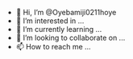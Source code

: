 - 👋 Hi, I’m @Oyebamiji0211hoye
- 👀 I’m interested in ...
- 🌱 I’m currently learning ...
- 💞️ I’m looking to collaborate on ...
- 📫 How to reach me ...

<!---
Oyebamiji0211hoye/Oyebamiji0211hoye is a ✨ special ✨ repository because its `README.md` (this file) appears on your GitHub profile.
You can click the Preview link to take a look at your changes.
--->
